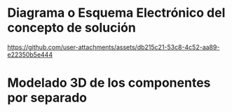 # Diagrama o Esquema Electrónico del concepto de solución
https://github.com/user-attachments/assets/db215c21-53c8-4c52-aa89-e22350b5e444
# Modelado 3D de los componentes por separado

